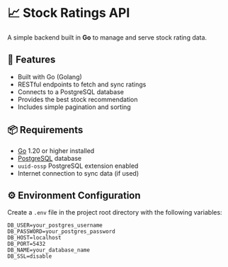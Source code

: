 # 📈 Stock Ratings API

A simple backend built in **Go** to manage and serve stock rating data.

## 🚀 Features

- Built with Go (Golang)
- RESTful endpoints to fetch and sync ratings
- Connects to a PostgreSQL database
- Provides the best stock recommendation
- Includes simple pagination and sorting

## 📦 Requirements

- [Go](https://golang.org/dl/) 1.20 or higher installed
- [PostgreSQL](https://www.postgresql.org/) database
- `uuid-ossp` PostgreSQL extension enabled
- Internet connection to sync data (if used)

## ⚙️ Environment Configuration

Create a `.env` file in the project root directory with the following variables:

```env
DB_USER=your_postgres_username
DB_PASSWORD=your_postgres_password
DB_HOST=localhost
DB_PORT=5432
DB_NAME=your_database_name
DB_SSL=disable
```
